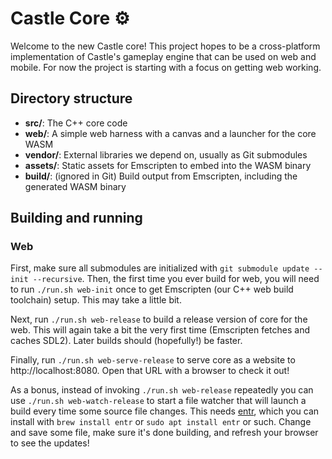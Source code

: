 # Castle Core ⚙️

Welcome to the new Castle core! This project hopes to be a cross-platform
implementation of Castle's gameplay engine that can be used on web and mobile.
For now the project is starting with a focus on getting web working.

## Directory structure

- **src/**: The C++ core code
- **web/**: A simple web harness with a canvas and a launcher for the core WASM
- **vendor/**: External libraries we depend on, usually as Git submodules
- **assets/**: Static assets for Emscripten to embed into the WASM binary
- **build/**: (ignored in Git) Build output from Emscripten, including the generated WASM binary

## Building and running

### Web

First, make sure all submodules are initialized with `git submodule update
--init --recursive`. Then, the first time you ever build for web, you will need
to run `./run.sh web-init` once to get Emscripten (our C++ web build toolchain)
setup. This may take a little bit.

Next, run `./run.sh web-release` to build a release version of core for the
web. This will again take a bit the very first time (Emscripten fetches and
caches SDL2). Later builds should (hopefully!) be faster.

Finally, run `./run.sh web-serve-release` to serve core as a website to
http://localhost:8080. Open that URL with a browser to check it out!

As a bonus, instead of invoking `./run.sh web-release` repeatedly you can use
`./run.sh web-watch-release` to start a file watcher that will launch a build
every time some source file changes. This needs
[entr](http://eradman.com/entrproject/), which you can install with `brew
install entr` or `sudo apt install entr` or such. Change and save some file,
make sure it's done building, and refresh your browser to see the updates!
